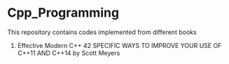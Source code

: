 # Cpp_Programming
This repository contains codes implemented from different books

1) Effective Modern C++ 42 SPECIFIC WAYS TO IMPROVE YOUR USE OF C++11 AND C++14 by Scott Meyers
